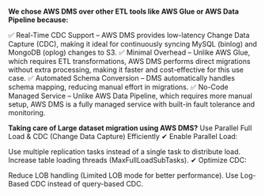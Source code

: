 **We chose AWS DMS over other ETL tools like AWS Glue or AWS Data Pipeline because:**

✅ Real-Time CDC Support – AWS DMS provides low-latency Change Data Capture (CDC), making it ideal for continuously syncing MySQL (binlog) and MongoDB (oplog) 
changes to S3.
✅ Minimal Overhead – Unlike AWS Glue, which requires ETL transformations, AWS DMS performs direct migrations without extra processing, making it faster and 
cost-effective for this use case.
✅ Automated Schema Conversion – DMS automatically handles schema mapping, reducing manual effort in migrations.
✅ No-Code Managed Service – Unlike AWS Data Pipeline, which requires more manual setup, AWS DMS is a fully managed service with built-in fault tolerance and 
monitoring.

**Taking care of Large dataset migration using AWS DMS?**
Use Parallel Full Load & CDC (Change Data Capture) Efficiently
✔ Enable Parallel Load:

Use multiple replication tasks instead of a single task to distribute load.
Increase table loading threads (MaxFullLoadSubTasks).
✔ Optimize CDC:

Reduce LOB handling (Limited LOB mode for better performance).
Use Log-Based CDC instead of query-based CDC.
